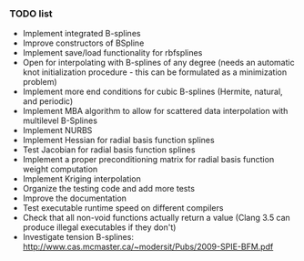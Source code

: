 ### TODO list
- Implement integrated B-splines
- Improve constructors of BSpline
- Implement save/load functionality for rbfsplines
- Open for interpolating with B-splines of any degree (needs an automatic knot initialization procedure - this can be formulated as a minimization problem)
- Implement more end conditions for cubic B-splines (Hermite, natural, and periodic)
- Implement MBA algorithm to allow for scattered data interpolation with multilevel B-Splines
- Implement NURBS
- Implement Hessian for radial basis function splines
- Test Jacobian for radial basis function splines
- Implement a proper preconditioning matrix for radial basis function weight computation
- Implement Kriging interpolation
- Organize the testing code and add more tests 
- Improve the documentation
- Test executable runtime speed on different compilers
- Check that all non-void functions actually return a value (Clang 3.5 can produce illegal executables if they don't)
- Investigate tension B-splines: http://www.cas.mcmaster.ca/~modersit/Pubs/2009-SPIE-BFM.pdf
